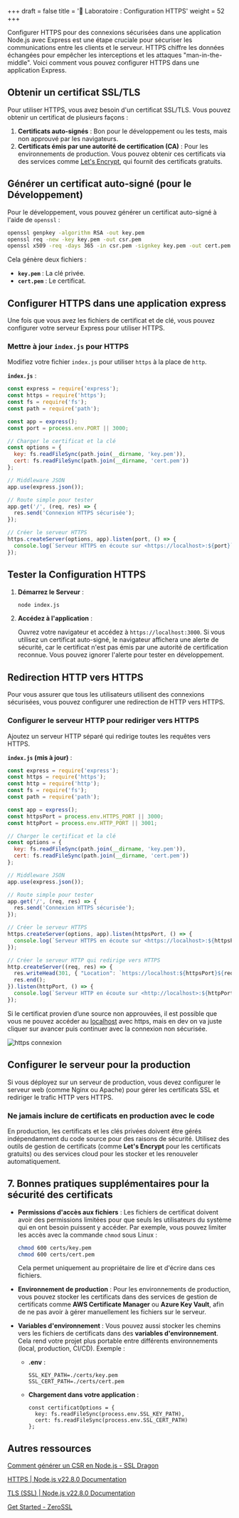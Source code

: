 +++
draft = false
title = '🧪 Laboratoire : Configuration HTTPS'
weight = 52
+++


Configurer HTTPS pour des connexions sécurisées dans une application Node.js avec Express est une étape cruciale pour sécuriser les communications entre les clients et le serveur. HTTPS chiffre les données échangées pour empêcher les interceptions et les attaques "man-in-the-middle". Voici comment vous pouvez configurer HTTPS dans une application Express.

## Obtenir un certificat SSL/TLS

Pour utiliser HTTPS, vous avez besoin d'un certificat SSL/TLS. Vous pouvez obtenir un certificat de plusieurs façons :

1. **Certificats auto-signés** : Bon pour le développement ou les tests, mais non approuvé par les navigateurs.
2. **Certificats émis par une autorité de certification (CA)** : Pour les environnements de production. Vous pouvez obtenir ces certificats via des services comme [Let's Encrypt](https://letsencrypt.org/), qui fournit des certificats gratuits.

## Générer un certificat auto-signé (pour le Développement)

Pour le développement, vous pouvez générer un certificat auto-signé à l'aide de `openssl` :

```bash
openssl genpkey -algorithm RSA -out key.pem
openssl req -new -key key.pem -out csr.pem
openssl x509 -req -days 365 -in csr.pem -signkey key.pem -out cert.pem
```

Cela génère deux fichiers :

- **`key.pem`** : La clé privée.
- **`cert.pem`** : Le certificat.

## Configurer HTTPS dans une application express

Une fois que vous avez les fichiers de certificat et de clé, vous pouvez configurer votre serveur Express pour utiliser HTTPS.

### Mettre à jour `index.js` pour HTTPS

Modifiez votre fichier `index.js` pour utiliser `https` à la place de `http`.

**`index.js`** :

```jsx
const express = require('express');
const https = require('https');
const fs = require('fs');
const path = require('path');

const app = express();
const port = process.env.PORT || 3000;

// Charger le certificat et la clé
const options = {
  key: fs.readFileSync(path.join(__dirname, 'key.pem')),
  cert: fs.readFileSync(path.join(__dirname, 'cert.pem'))
};

// Middleware JSON
app.use(express.json());

// Route simple pour tester
app.get('/', (req, res) => {
  res.send('Connexion HTTPS sécurisée');
});

// Créer le serveur HTTPS
https.createServer(options, app).listen(port, () => {
  console.log(`Serveur HTTPS en écoute sur <https://localhost>:${port}`);
});
```

## Tester la Configuration HTTPS

1. **Démarrez le Serveur** :
    
    ```bash
    node index.js
    ```
    
2. **Accédez à l'application** :
    
    Ouvrez votre navigateur et accédez à `https://localhost:3000`. Si vous utilisez un certificat auto-signé, le navigateur affichera une alerte de sécurité, car le certificat n'est pas émis par une autorité de certification reconnue. Vous pouvez ignorer l'alerte pour tester en développement.
    

## Redirection HTTP vers HTTPS

Pour vous assurer que tous les utilisateurs utilisent des connexions sécurisées, vous pouvez configurer une redirection de HTTP vers HTTPS.

### Configurer le serveur HTTP pour rediriger vers HTTPS

Ajoutez un serveur HTTP séparé qui redirige toutes les requêtes vers HTTPS.

**`index.js` (mis à jour)** :

```jsx
const express = require('express');
const https = require('https');
const http = require('http');
const fs = require('fs');
const path = require('path');

const app = express();
const httpsPort = process.env.HTTPS_PORT || 3000;
const httpPort = process.env.HTTP_PORT || 3001;

// Charger le certificat et la clé
const options = {
  key: fs.readFileSync(path.join(__dirname, 'key.pem')),
  cert: fs.readFileSync(path.join(__dirname, 'cert.pem'))
};

// Middleware JSON
app.use(express.json());

// Route simple pour tester
app.get('/', (req, res) => {
  res.send('Connexion HTTPS sécurisée');
});

// Créer le serveur HTTPS
https.createServer(options, app).listen(httpsPort, () => {
  console.log(`Serveur HTTPS en écoute sur <https://localhost>:${httpsPort}`);
});

// Créer le serveur HTTP qui redirige vers HTTPS
http.createServer((req, res) => {
  res.writeHead(301, { "Location": `https://localhost:${httpsPort}${req.url}` });
  res.end();
}).listen(httpPort, () => {
  console.log(`Serveur HTTP en écoute sur <http://localhost>:${httpPort}`);
});
```

Si le certificat provien d’une source non approuvées, il est possible que vous ne pouvez accéder au [localhost](https://localhost) avec https, mais en dev on va juste cliquer sur avancer puis continuer avec la connexion non sécurisée.

![https connexion](/420-514/images/https_conn.png)

## Configurer le serveur pour la production

Si vous déployez sur un serveur de production, vous devez configurer le serveur web (comme Nginx ou Apache) pour gérer les certificats SSL et rediriger le trafic HTTP vers HTTPS.

### **Ne jamais inclure de certificats en production avec le code**

En production, les certificats et les clés privées doivent être gérés indépendamment du code source pour des raisons de sécurité. Utilisez des outils de gestion de certificats (comme **Let's Encrypt** pour les certificats gratuits) ou des services cloud pour les stocker et les renouveler automatiquement.

## **7. Bonnes pratiques supplémentaires pour la sécurité des certificats**

- **Permissions d'accès aux fichiers** : Les fichiers de certificat doivent avoir des permissions limitées pour que seuls les utilisateurs du système qui en ont besoin puissent y accéder. Par exemple, vous pouvez limiter les accès avec la commande `chmod` sous Linux :
    
    ```bash
    chmod 600 certs/key.pem
    chmod 600 certs/cert.pem
    ```
    
    Cela permet uniquement au propriétaire de lire et d'écrire dans ces fichiers.
    
- **Environnement de production** : Pour les environnements de production, vous pouvez stocker les certificats dans des services de gestion de certificats comme **AWS Certificate Manager** ou **Azure Key Vault**, afin de ne pas avoir à gérer manuellement les fichiers sur le serveur.
- **Variables d'environnement** : Vous pouvez aussi stocker les chemins vers les fichiers de certificats dans des **variables d'environnement**. Cela rend votre projet plus portable entre différents environnements (local, production, CI/CD). Exemple :
    - **.env** :
        
        ```
        SSL_KEY_PATH=./certs/key.pem
        SSL_CERT_PATH=./certs/cert.pem
        ```
        
    - **Chargement dans votre application** :
        
        ```tsx
        const certificatOptions = {
          key: fs.readFileSync(process.env.SSL_KEY_PATH),
          cert: fs.readFileSync(process.env.SSL_CERT_PATH)
        };
        ```
        

## Autres ressources

[Comment générer un CSR en Node.js - SSL Dragon](https://www.ssldragon.com/fr/how-to/generate-csr/node-js/)

[HTTPS | Node.js v22.8.0 Documentation](https://nodejs.org/api/https.html)

[TLS (SSL) | Node.js v22.8.0 Documentation](https://nodejs.org/api/tls.html#tls-ssl)

[Get Started - ZeroSSL](https://zerossl.com/go/?utm_source=google&utm_medium=cpc&utm_campaign=performance-max&gad_source=1&gclid=Cj0KCQjw9Km3BhDjARIsAGUb4nzBpNHucgshIfbZe5oiJ21lnwOWBaYbDNYcJBw1_2AqJMVE7gvwR5gaAul9EALw_wcB)
